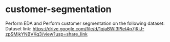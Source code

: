 # customer-segmentation

Perform EDA and Perform customer segmentation on the following dataset:
Dataset link:
https://drive.google.com/file/d/1qjaBWI3PIet4p7jRiJ-zpSMjkYNBVKq3/view?usp=share_link
